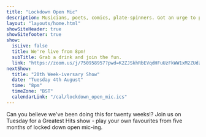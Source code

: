 ```yaml
---
title: "Lockdown Open Mic"
description: Musicians, poets, comics, plate-spinners. Got an urge to perform in this time of social isolation? We’re here for you. The pubs and clubs are closed and your favourite local open-mic night is sadly on hiatus. Join our virtual open-mic and give us a bit of entertainment.
layout: "layouts/home.html"
showSiteHeader: true
showSitefooter: true
show:
  isLive: false
  title: We're live from 8pm!
  subTitle: Grab a drink and join the fun.
  link: "https://zoom.us/j/750958957?pwd=K2ZJSkhRbEVqdHFuUzFkWW1xM2ZUdz09"
nextShow:
  title: "20th Week-iversary Show"
  date: "Tuesday 4th August"
  time: "8pm"
  timeZone: "BST"
  calendarLink: "/cal/lockdown_open_mic.ics"
---
```


Can you believe we've been doing this for twenty weeks!? Join us on Tuesday for a Greatest Hits show - play your own favourites from five months of locked down open mic-ing.
